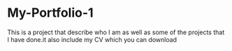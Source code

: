 # My-Portfolio-1
This is a project that describe who I  am as well as some  of the  projects that I have done.it also include my CV which you can download
